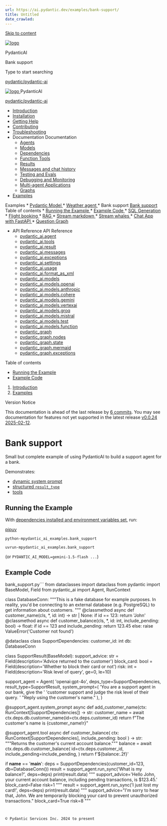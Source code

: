```yaml
---
url: https://ai.pydantic.dev/examples/bank-support/
title: Untitled
date_crawled: 
---
```


[ Skip to content ](#running-the-example)

[ ![logo](../../img/logo-white.svg) ](../.. "PydanticAI")

PydanticAI 

Bank support 

Type to start searching

[ pydantic/pydantic-ai  ](https://github.com/pydantic/pydantic-ai "Go to repository")

[ ![logo](../../img/logo-white.svg) ](../.. "PydanticAI") PydanticAI 

[ pydantic/pydantic-ai  ](https://github.com/pydantic/pydantic-ai "Go to repository")

  * [ Introduction  ](../..)
  * [ Installation  ](../../install/)
  * [ Getting Help  ](../../help/)
  * [ Contributing  ](../../contributing/)
  * [ Troubleshooting  ](../../troubleshooting/)
  * Documentation  Documentation 
    * [ Agents  ](../../agents/)
    * [ Models  ](../../models/)
    * [ Dependencies  ](../../dependencies/)
    * [ Function Tools  ](../../tools/)
    * [ Results  ](../../results/)
    * [ Messages and chat history  ](../../message-history/)
    * [ Testing and Evals  ](../../testing-evals/)
    * [ Debugging and Monitoring  ](../../logfire/)
    * [ Multi-agent Applications  ](../../multi-agent-applications/)
    * [ Graphs  ](../../graph/)
  * [ Examples  ](../)

Examples 
    * [ Pydantic Model  ](../pydantic-model/)
    * [ Weather agent  ](../weather-agent/)
    * Bank support  [ Bank support  ](./) Table of contents 
      * [ Running the Example  ](#running-the-example)
      * [ Example Code  ](#example-code)
    * [ SQL Generation  ](../sql-gen/)
    * [ Flight booking  ](../flight-booking/)
    * [ RAG  ](../rag/)
    * [ Stream markdown  ](../stream-markdown/)
    * [ Stream whales  ](../stream-whales/)
    * [ Chat App with FastAPI  ](../chat-app/)
    * [ Question Graph  ](../question-graph/)
  * API Reference  API Reference 
    * [ pydantic_ai.agent  ](../../api/agent/)
    * [ pydantic_ai.tools  ](../../api/tools/)
    * [ pydantic_ai.result  ](../../api/result/)
    * [ pydantic_ai.messages  ](../../api/messages/)
    * [ pydantic_ai.exceptions  ](../../api/exceptions/)
    * [ pydantic_ai.settings  ](../../api/settings/)
    * [ pydantic_ai.usage  ](../../api/usage/)
    * [ pydantic_ai.format_as_xml  ](../../api/format_as_xml/)
    * [ pydantic_ai.models  ](../../api/models/base/)
    * [ pydantic_ai.models.openai  ](../../api/models/openai/)
    * [ pydantic_ai.models.anthropic  ](../../api/models/anthropic/)
    * [ pydantic_ai.models.cohere  ](../../api/models/cohere/)
    * [ pydantic_ai.models.gemini  ](../../api/models/gemini/)
    * [ pydantic_ai.models.vertexai  ](../../api/models/vertexai/)
    * [ pydantic_ai.models.groq  ](../../api/models/groq/)
    * [ pydantic_ai.models.mistral  ](../../api/models/mistral/)
    * [ pydantic_ai.models.test  ](../../api/models/test/)
    * [ pydantic_ai.models.function  ](../../api/models/function/)
    * [ pydantic_graph  ](../../api/pydantic_graph/graph/)
    * [ pydantic_graph.nodes  ](../../api/pydantic_graph/nodes/)
    * [ pydantic_graph.state  ](../../api/pydantic_graph/state/)
    * [ pydantic_graph.mermaid  ](../../api/pydantic_graph/mermaid/)
    * [ pydantic_graph.exceptions  ](../../api/pydantic_graph/exceptions/)



Table of contents 

  * [ Running the Example  ](#running-the-example)
  * [ Example Code  ](#example-code)



  1. [ Introduction  ](../..)
  2. [ Examples  ](../)



Version Notice

This documentation is ahead of the last release by [6 commits](https://github.com/pydantic/pydantic-ai/compare/v0.0.24...main). You may see documentation for features not yet supported in the latest release [v0.0.24 2025-02-12](https://github.com/pydantic/pydantic-ai/releases/tag/v0.0.24). 

# Bank support

Small but complete example of using PydanticAI to build a support agent for a bank.

Demonstrates:

  * [dynamic system prompt](../../agents/#system-prompts)
  * [structured `result_type`](../../results/#structured-result-validation)
  * [tools](../../tools/)



## Running the Example

With [dependencies installed and environment variables set](../#usage), run:

[pip](#__tabbed_1_1)[uv](#__tabbed_1_2)

```
python-mpydantic_ai_examples.bank_support

```


```
uvrun-mpydantic_ai_examples.bank_support

```


(or `PYDANTIC_AI_MODEL=gemini-1.5-flash ...`)

## Example Code

bank_support.py```
from dataclasses import dataclass
from pydantic import BaseModel, Field
from pydantic_ai import Agent, RunContext

class DatabaseConn:
"""This is a fake database for example purposes.
  In reality, you'd be connecting to an external database
  (e.g. PostgreSQL) to get information about customers.
  """
  @classmethod
  async def customer_name(cls, *, id: int) -> str | None:
    if id == 123:
      return 'John'
  @classmethod
  async def customer_balance(cls, *, id: int, include_pending: bool) -> float:
    if id == 123 and include_pending:
      return 123.45
    else:
      raise ValueError('Customer not found')

@dataclass
class SupportDependencies:
  customer_id: int
  db: DatabaseConn

class SupportResult(BaseModel):
  support_advice: str = Field(description='Advice returned to the customer')
  block_card: bool = Field(description='Whether to block their card or not')
  risk: int = Field(description='Risk level of query', ge=0, le=10)

support_agent = Agent(
  'openai:gpt-4o',
  deps_type=SupportDependencies,
  result_type=SupportResult,
  system_prompt=(
    'You are a support agent in our bank, give the '
    'customer support and judge the risk level of their query. '
    "Reply using the customer's name."
  ),
)

@support_agent.system_prompt
async def add_customer_name(ctx: RunContext[SupportDependencies]) -> str:
  customer_name = await ctx.deps.db.customer_name(id=ctx.deps.customer_id)
  return f"The customer's name is {customer_name!r}"

@support_agent.tool
async def customer_balance(
  ctx: RunContext[SupportDependencies], include_pending: bool
) -> str:
"""Returns the customer's current account balance."""
  balance = await ctx.deps.db.customer_balance(
    id=ctx.deps.customer_id,
    include_pending=include_pending,
  )
  return f'${balance:.2f}'

if __name__ == '__main__':
  deps = SupportDependencies(customer_id=123, db=DatabaseConn())
  result = support_agent.run_sync('What is my balance?', deps=deps)
  print(result.data)
"""
  support_advice='Hello John, your current account balance, including pending transactions, is $123.45.' block_card=False risk=1
  """
  result = support_agent.run_sync('I just lost my card!', deps=deps)
  print(result.data)
"""
  support_advice="I'm sorry to hear that, John. We are temporarily blocking your card to prevent unauthorized transactions." block_card=True risk=8
  """

```


© Pydantic Services Inc. 2024 to present 
